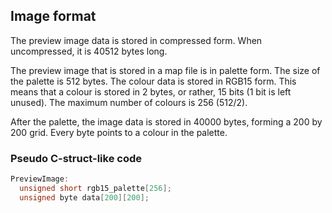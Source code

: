 ## Image format
The preview image data is stored in compressed form.
When uncompressed, it is 40512 bytes long.

The preview image that is stored in a map file is in palette form.
The size of the palette is 512 bytes. The colour data is stored in RGB15 form.
This means that a colour is stored in 2 bytes, or rather, 15 bits (1 bit is left unused).
The maximum number of colours is 256 (512/2).

After the palette, the image data is stored in 40000 bytes, forming a 200 by 200 grid.
Every byte points to a colour in the palette.

### Pseudo C-struct-like code
```c
PreviewImage:
  unsigned short rgb15_palette[256];
  unsigned byte data[200][200];
```